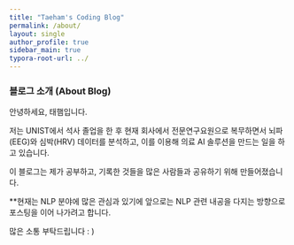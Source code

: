 ```yaml
---
title: "Taeham's Coding Blog"
permalink: /about/
layout: single
author_profile: true
sidebar_main: true
typora-root-url: ../
---
```





### **블로그 소개 (About Blog)**  



안녕하세요, 태햄입니다.    

저는 UNIST에서 석사 졸업을 한 후 현재 회사에서 전문연구요원으로 복무하면서 뇌파(EEG)와 심박(HRV) 데이터를 분석하고, 이를 이용해 의료 AI 솔루션을 만드는 일을 하고 있습니다.  

이 블로그는 제가 공부하고, 기록한 것들을 많은 사람들과 공유하기 위해 만들어졌습니다.  

**현재는 NLP 분야에 많은 관심과 있기에 앞으로는 NLP 관련 내공을 다지는 방향으로 포스팅을 이어 나가려고 합니다.

많은 소통 부탁드립니다 : )
